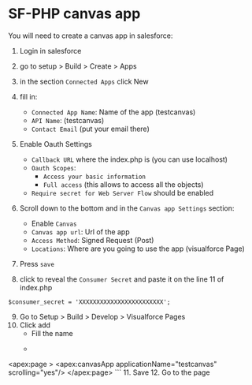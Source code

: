 # SF-PHP canvas app

You will need to create a canvas app in salesforce:

1. Login in salesforce
2. go to setup > Build > Create > Apps
3. in the section `Connected Apps` click New
4. fill in:
    * `Connected App Name`: Name of the app (testcanvas)
    * `API Name`: (testcanvas)
    * `Contact Email` (put your email there)
5. Enable Oauth Settings
    * `Callback URL` where the index.php is (you can use localhost)
    * `Oauth Scopes`: 
        * `Access your basic information`
        * `Full access` (this allows to access all the objects)
    * `Require secret for Web Server Flow` should be enabled
6. Scroll down to the bottom and in the `Canvas app Settings` section:
    * Enable `Canvas`
    * `Canvas app url`: Url of the app
    * `Access Method`: Signed Request (Post)
    * `Locations`: Where are you going to use the app (visualforce Page)

7. Press `save`
8. click to reveal the `Consumer Secret` and paste it on the line 11 of index.php
```
$consumer_secret = 'XXXXXXXXXXXXXXXXXXXXXXXX';
```
9. Go to Setup > Build > Develop > Visualforce Pages
10. Click add
    * Fill the name
    * ```
<apex:page >
    <apex:canvasApp applicationName="testcanvas" scrolling="yes"/>
</apex:page>
    ```
11. Save
12. Go to the page